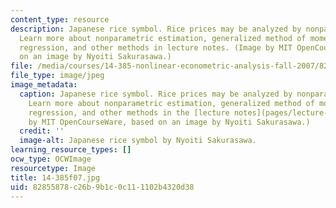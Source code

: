 ```yaml
---
content_type: resource
description: Japanese rice symbol. Rice prices may be analyzed by nonparametric estimation.
  Learn more about nonparametric estimation, generalized method of moments, quantile
  regression, and other methods in lecture notes. (Image by MIT OpenCourseWare, based
  on an image by Nyoiti Sakurasawa.)
file: /media/courses/14-385-nonlinear-econometric-analysis-fall-2007/82855878c26b9b1c0c111102b4320d38_14-385f07.jpg
file_type: image/jpeg
image_metadata:
  caption: Japanese rice symbol. Rice prices may be analyzed by nonparametric estimation.
    Learn more about nonparametric estimation, generalized method of moments, quantile
    regression, and other methods in the [lecture notes](pages/lecture-notes). (Image
    by MIT OpenCourseWare, based on an image by Nyoiti Sakurasawa.)
  credit: ''
  image-alt: Japanese rice symbol by Nyoiti Sakurasawa.
learning_resource_types: []
ocw_type: OCWImage
resourcetype: Image
title: 14-385f07.jpg
uid: 82855878-c26b-9b1c-0c11-1102b4320d38
---
```

